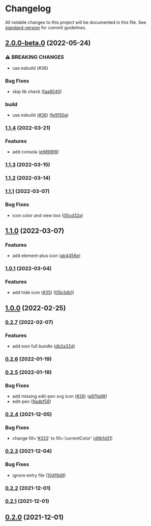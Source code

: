 # Changelog

All notable changes to this project will be documented in this file. See [standard-version](https://github.com/conventional-changelog/standard-version) for commit guidelines.

## [2.0.0-beta.0](https://github.com/element-plus/element-plus-icons/compare/v1.1.4...v2.0.0-beta.0) (2022-05-24)


### ⚠ BREAKING CHANGES

* use esbuild (#36)

### Bug Fixes

* skip lib check ([faa8040](https://github.com/element-plus/element-plus-icons/commit/faa8040fce69e2ad6b88b8827210fbf9379fa8fe))


### build

* use esbuild ([#36](https://github.com/element-plus/element-plus-icons/issues/36)) ([fe9150a](https://github.com/element-plus/element-plus-icons/commit/fe9150ad2fa5a8a26e851b6a44d30a91137b1844))

### [1.1.4](https://github.com/element-plus/element-plus-icons/compare/v1.1.3...v1.1.4) (2022-03-21)


### Features

* add consola ([e9898f8](https://github.com/element-plus/element-plus-icons/commit/e9898f8e2fe9c62221571f8d28607c264cd9ff27))

### [1.1.3](https://github.com/element-plus/element-plus-icons/compare/v1.1.2...v1.1.3) (2022-03-15)

### [1.1.2](https://github.com/element-plus/element-plus-icons/compare/v1.1.1...v1.1.2) (2022-03-14)

### [1.1.1](https://github.com/element-plus/element-plus-icons/compare/v1.1.0...v1.1.1) (2022-03-07)


### Bug Fixes

* icon color and view box ([05cd32a](https://github.com/element-plus/element-plus-icons/commit/05cd32a0c6f69c905bdc5e3ad799102c7b6eee01))

## [1.1.0](https://github.com/element-plus/element-plus-icons/compare/v1.0.1...v1.1.0) (2022-03-07)

### Features

- add element-plus icon ([ab4456e](https://github.com/element-plus/element-plus-icons/commit/ab4456e739f35d8305368d83d7458f1162c13897))

### [1.0.1](https://github.com/element-plus/element-plus-icons/compare/v1.0.0...v1.0.1) (2022-03-04)

### Features

- add hide icon ([#35](https://github.com/element-plus/element-plus-icons/issues/35)) ([05b3db1](https://github.com/element-plus/element-plus-icons/commit/05b3db196fb2a933365bafc2951ef3838a0ba11a))

## [1.0.0](https://github.com/element-plus/element-plus-icons/compare/v0.2.7...v1.0.0) (2022-02-25)

### [0.2.7](https://github.com/element-plus/element-plus-icons/compare/v0.2.6...v0.2.7) (2022-02-07)

### Features

- add esm full bundle ([db2a32d](https://github.com/element-plus/element-plus-icons/commit/db2a32d7fbceeda03824c740fb7b096aecd12153))

### [0.2.6](https://github.com/element-plus/element-plus-icons/compare/v0.2.5...v0.2.6) (2022-01-19)

### [0.2.5](https://github.com/element-plus/element-plus-icons/compare/v0.2.4...v0.2.5) (2022-01-19)

### Bug Fixes

- add missing edit-pen svg icon ([#28](https://github.com/element-plus/element-plus-icons/issues/28)) ([a97fa98](https://github.com/element-plus/element-plus-icons/commit/a97fa988211968f0888a5f58aea6e21960750f59))
- edit-pen ([9adbf58](https://github.com/element-plus/element-plus-icons/commit/9adbf58e1932872d0a50446664180ad6e138c64d))

### [0.2.4](https://github.com/element-plus/element-plus-icons/compare/v0.2.3...v0.2.4) (2021-12-05)

### Bug Fixes

- change fill='[#333](https://github.com/element-plus/element-plus-icons/issues/333)' to fill='currentColor' ([d9b1d31](https://github.com/element-plus/element-plus-icons/commit/d9b1d31f4747d7b09bb0e1c60e72f8b232a9d8e2))

### [0.2.3](https://github.com/element-plus/element-plus-icons/compare/v0.2.2...v0.2.3) (2021-12-04)

### Bug Fixes

- ignore entry file ([104f9d9](https://github.com/element-plus/element-plus-icons/commit/104f9d9a4be8d540ab27958730bd3d08563decc5))

### [0.2.2](https://github.com/element-plus/element-plus-icons/compare/v0.2.1...v0.2.2) (2021-12-01)

### [0.2.1](https://github.com/element-plus/element-plus-icons/compare/v0.2.0...v0.2.1) (2021-12-01)

## [0.2.0](https://github.com/element-plus/element-plus-icons/compare/v0.0.9...v0.2.0) (2021-12-01)
